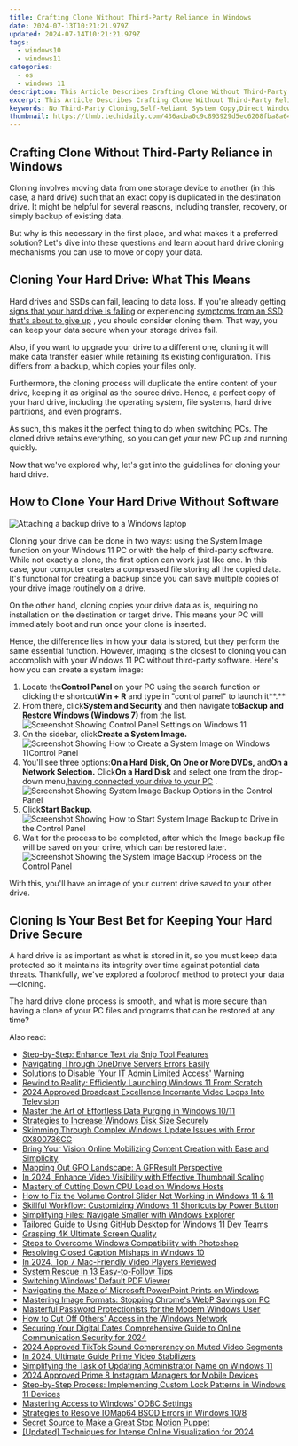 ```yaml
---
title: Crafting Clone Without Third-Party Reliance in Windows
date: 2024-07-13T10:21:21.979Z
updated: 2024-07-14T10:21:21.979Z
tags:
  - windows10
  - windows11
categories:
  - os
  - windows 11
description: This Article Describes Crafting Clone Without Third-Party Reliance in Windows
excerpt: This Article Describes Crafting Clone Without Third-Party Reliance in Windows
keywords: No Third-Party Cloning,Self-Reliant System Copy,Direct Windows Duplication,Clone Wizard Tools,Independent OS Duplication,Single-OS Backup Methods,Native PC Cloning Techniques
thumbnail: https://thmb.techidaily.com/436acba0c9c893929d5ec6208fba8a64936bfc6bd1c8126cb50df85aef146e19.jpg
---
```


## Crafting Clone Without Third-Party Reliance in Windows

 Cloning involves moving data from one storage device to another (in this case, a hard drive) such that an exact copy is duplicated in the destination drive. It might be helpful for several reasons, including transfer, recovery, or simply backup of existing data.

 But why is this necessary in the first place, and what makes it a preferred solution? Let's dive into these questions and learn about hard drive cloning mechanisms you can use to move or copy your data.

## Cloning Your Hard Drive: What This Means

 Hard drives and SSDs can fail, leading to data loss. If you're already getting [signs that your hard drive is failing](https://www.makeuseof.com/tag/5-signs-hard-drive-lifetime/) or experiencing [symptoms from an SSD that's about to give up](https://www.makeuseof.com/tag/5-warning-signs-ssd-break-fail/) , you should consider cloning them. That way, you can keep your data secure when your storage drives fail.

 Also, if you want to upgrade your drive to a different one, cloning it will make data transfer easier while retaining its existing configuration. This differs from a backup, which copies your files only.

 Furthermore, the cloning process will duplicate the entire content of your drive, keeping it as original as the source drive. Hence, a perfect copy of your hard drive, including the operating system, file systems, hard drive partitions, and even programs.

 As such, this makes it the perfect thing to do when switching PCs. The cloned drive retains everything, so you can get your new PC up and running quickly.

 Now that we've explored why, let's get into the guidelines for cloning your hard drive.

## How to Clone Your Hard Drive Without Software

![Attaching a backup drive to a Windows laptop](https://static1.makeuseofimages.com/wordpress/wp-content/uploads/2023/04/attaching-a-backup-drive-to-a-windows-laptop.jpg)

 Cloning your drive can be done in two ways: using the System Image function on your Windows 11 PC or with the help of third-party software. While not exactly a clone, the first option can work just like one. In this case, your computer creates a compressed file storing all the copied data. It's functional for creating a backup since you can save multiple copies of your drive image routinely on a drive.

 On the other hand, cloning copies your drive data as is, requiring no installation on the destination or target drive. This means your PC will immediately boot and run once your clone is inserted.

 Hence, the difference lies in how your data is stored, but they perform the same essential function. However, imaging is the closest to cloning you can accomplish with your Windows 11 PC without third-party software. Here's how you can create a system image:

1. Locate the**Control Panel** on your PC using the search function or clicking the shortcut**Win + R** and type in "control panel" to launch it**.**
2. From there, click**System and Security** and then navigate to**Backup and Restore Windows (Windows 7)** from the list.  
![Screenshot Showing Control Panel Settings on Windows 11](https://static1.makeuseofimages.com/wordpress/wp-content/uploads/2023/03/backup-and-restore-2.jpg)
3. On the sidebar, click**Create a System Image.**  
![Screenshot Showing How to Create a System Image on Windows 11Control Panel](https://static1.makeuseofimages.com/wordpress/wp-content/uploads/2023/03/screenshot-showing-how-to-create-a-system-image-on-windows-11control-panel.jpg)
4. You'll see three options:**On a Hard Disk, On One or More DVDs,** and**On a Network Selection.** Click**On a Hard Disk** and select one from the drop-down menu,[having connected your drive to your PC](https://www.makeuseof.com/tag/connect-get-data-off-hard-drive/) .  
![Screenshot Showing System Image Backup Options in the Control Panel](https://static1.makeuseofimages.com/wordpress/wp-content/uploads/2023/03/screenshot-showing-system-image-backup-options-in-the-control-panel.jpeg)
5. Click**Start Backup.**  
![Screenshot Showing How to Start System Image Backup to Drive in the Control Panel](https://static1.makeuseofimages.com/wordpress/wp-content/uploads/2023/03/screenshot-showing-how-to-start-system-image-backup-to-drive-in-the-control-panel.jpg)
6. Wait for the process to be completed, after which the Image backup file will be saved on your drive, which can be restored later.  
![Screenshot Showing the System Image Backup Process on the Control Panel](https://static1.makeuseofimages.com/wordpress/wp-content/uploads/2023/03/screenshot-showing-the-system-image-backup-process-on-the-control-panel.jpg)

 With this, you'll have an image of your current drive saved to your other drive.

## Cloning Is Your Best Bet for Keeping Your Hard Drive Secure

 A hard drive is as important as what is stored in it, so you must keep data protected so it maintains its integrity over time against potential data threats. Thankfully, we've explored a foolproof method to protect your data—cloning.

 The hard drive clone process is smooth, and what is more secure than having a clone of your PC files and programs that can be restored at any time?


<ins class="adsbygoogle"
     style="display:block"
     data-ad-format="autorelaxed"
     data-ad-client="ca-pub-7571918770474297"
     data-ad-slot="1223367746"></ins>



<ins class="adsbygoogle"
     style="display:block"
     data-ad-client="ca-pub-7571918770474297"
     data-ad-slot="8358498916"
     data-ad-format="auto"
     data-full-width-responsive="true"></ins>



<span class="atpl-alsoreadstyle">Also read:</span>
<div><ul>
<li><a href="https://win11.techidaily.com/step-by-step-enhance-text-via-snip-tool-features/"><u>Step-by-Step: Enhance Text via Snip Tool Features</u></a></li>
<li><a href="https://win11.techidaily.com/navigating-through-onedrive-servers-errors-easily/"><u>Navigating Through OneDrive Servers Errors Easily</u></a></li>
<li><a href="https://win11.techidaily.com/solutions-to-disable-your-it-admin-limited-access-warning/"><u>Solutions to Disable 'Your IT Admin Limited Access' Warning</u></a></li>
<li><a href="https://win11.techidaily.com/rewind-to-reality-efficiently-launching-windows-11-from-scratch/"><u>Rewind to Reality: Efficiently Launching Windows 11 From Scratch</u></a></li>
<li><a href="https://youtube-video-recordings.techidaily.com/2024-approved-broadcast-excellence-incorrante-video-loops-into-television/"><u>2024 Approved  Broadcast Excellence  Incorrante Video Loops Into Television</u></a></li>
<li><a href="https://win11.techidaily.com/master-the-art-of-effortless-data-purging-in-windows-1011/"><u>Master the Art of Effortless Data Purging in Windows 10/11</u></a></li>
<li><a href="https://win11.techidaily.com/strategies-to-increase-windows-disk-size-securely/"><u>Strategies to Increase Windows Disk Size Securely</u></a></li>
<li><a href="https://win11.techidaily.com/skimming-through-complex-windows-update-issues-with-error-0x800736cc/"><u>Skimming Through Complex Windows Update Issues with Error 0X800736CC</u></a></li>
<li><a href="https://youtube-tips.techidaily.com/-your-vision-online-mobilizing-content-creation-with-ease-and-simplicity/"><u>Bring Your Vision Online  Mobilizing Content Creation with Ease and Simplicity</u></a></li>
<li><a href="https://win11.techidaily.com/mapping-out-gpo-landscape-a-gpresult-perspective/"><u>Mapping Out GPO Landscape: A GPResult Perspective</u></a></li>
<li><a href="https://youtube-videos.techidaily.com/in-2024-enhance-video-visibility-with-effective-thumbnail-scaling/"><u>In 2024, Enhance Video Visibility with Effective Thumbnail Scaling</u></a></li>
<li><a href="https://win11.techidaily.com/mastery-of-cutting-down-cpu-load-on-windows-hosts/"><u>Mastery of Cutting Down CPU Load on Windows Hosts</u></a></li>
<li><a href="https://win11.techidaily.com/how-to-fix-the-volume-control-slider-not-working-in-windows-11-and-11/"><u>How to Fix the Volume Control Slider Not Working in Windows 11 & 11</u></a></li>
<li><a href="https://win11.techidaily.com/skillful-workflow-customizing-windows-11-shortcuts-by-power-button/"><u>Skillful Workflow: Customizing Windows 11 Shortcuts by Power Button</u></a></li>
<li><a href="https://win11.techidaily.com/simplifying-files-navigate-smaller-with-windows-explorer/"><u>Simplifying Files: Navigate Smaller with Windows Explorer</u></a></li>
<li><a href="https://win11.techidaily.com/tailored-guide-to-using-github-desktop-for-windows-11-dev-teams/"><u>Tailored Guide to Using GitHub Desktop for Windows 11 Dev Teams</u></a></li>
<li><a href="https://network-issues.techidaily.com/grasping-4k-ultimate-screen-quality/"><u>Grasping 4K Ultimate Screen Quality</u></a></li>
<li><a href="https://win11.techidaily.com/steps-to-overcome-windows-compatibility-with-photoshop/"><u>Steps to Overcome Windows Compatibility with Photoshop</u></a></li>
<li><a href="https://win11.techidaily.com/resolving-closed-caption-mishaps-in-windows-10/"><u>Resolving Closed Caption Mishaps in Windows 10</u></a></li>
<li><a href="https://some-guidance.techidaily.com/in-2024-top-7-mac-friendly-video-players-reviewed/"><u>In 2024, Top 7 Mac-Friendly Video Players Reviewed</u></a></li>
<li><a href="https://win11.techidaily.com/system-rescue-in-13-easy-to-follow-tips/"><u>System Rescue in 13 Easy-to-Follow Tips</u></a></li>
<li><a href="https://win11.techidaily.com/switching-windows-default-pdf-viewer/"><u>Switching Windows' Default PDF Viewer</u></a></li>
<li><a href="https://win11.techidaily.com/navigating-the-maze-of-microsoft-powerpoint-prints-on-windows/"><u>Navigating the Maze of Microsoft PowerPoint Prints on Windows</u></a></li>
<li><a href="https://win11.techidaily.com/mastering-image-formats-stopping-chromes-webp-savings-on-pc/"><u>Mastering Image Formats: Stopping Chrome's WebP Savings on PC</u></a></li>
<li><a href="https://win11.techidaily.com/masterful-password-protectionists-for-the-modern-windows-user/"><u>Masterful Password Protectionists for the Modern Windows User</u></a></li>
<li><a href="https://win11.techidaily.com/how-to-cut-off-others-access-in-the-windows-network/"><u>How to Cut Off Others' Access in the WIndows Network</u></a></li>
<li><a href="https://sound-tweaking.techidaily.com/securing-your-digital-dates-comprehensive-guide-to-online-communication-security-for-2024/"><u>Securing Your Digital Dates Comprehensive Guide to Online Communication Security for 2024</u></a></li>
<li><a href="https://facebook-clips.techidaily.com/2024-approved-tiktok-sound-comprerancy-on-muted-video-segments/"><u>2024 Approved  TikTok Sound  Comprerancy on Muted Video Segments</u></a></li>
<li><a href="https://youtube-stream.techidaily.com/in-2024-ultimate-guide-prime-video-stabilizers/"><u>In 2024, Ultimate Guide  Prime Video Stabilizers</u></a></li>
<li><a href="https://win11.techidaily.com/simplifying-the-task-of-updating-administrator-name-on-windows-11/"><u>Simplifying the Task of Updating Administrator Name on Windows 11</u></a></li>
<li><a href="https://instagram-video-files.techidaily.com/2024-approved-prime-8-instagram-managers-for-mobile-devices/"><u>2024 Approved  Prime 8 Instagram Managers for Mobile Devices</u></a></li>
<li><a href="https://win11.techidaily.com/step-by-step-process-implementing-custom-lock-patterns-in-windows-11-devices/"><u>Step-by-Step Process: Implementing Custom Lock Patterns in Windows 11 Devices</u></a></li>
<li><a href="https://win11.techidaily.com/mastering-access-to-windows-odbc-settings/"><u>Mastering Access to Windows' ODBC Settings</u></a></li>
<li><a href="https://win11.techidaily.com/strategies-to-resolve-iomap64-bsod-errors-in-windows-108/"><u>Strategies to Resolve IOMap64 BSOD Errors in Windows 10/8</u></a></li>
<li><a href="https://animation-videos.techidaily.com/secret-source-to-make-a-great-stop-motion-puppet/"><u>Secret Source to Make a Great Stop Motion Puppet</u></a></li>
<li><a href="https://fox-http.techidaily.com/updated-techniques-for-intense-online-visualization-for-2024/"><u>[Updated] Techniques for Intense Online Visualization for 2024</u></a></li>
</ul></div>
